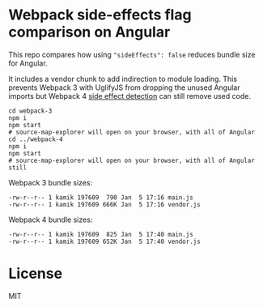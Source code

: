 # Webpack side-effects flag comparison on Angular

This repo compares how using `"sideEffects": false` reduces bundle size for Angular.

It includes a vendor chunk to add indirection to module loading. 
This prevents Webpack 3 with UglifyJS from dropping the unused Angular imports but Webpack 4 
[side effect detection](https://github.com/webpack/webpack/tree/next/examples/side-effects)
can still remove used code.

```
cd webpack-3
npm i
npm start 
# source-map-explorer will open on your browser, with all of Angular
cd ../webpack-4
npm i
npm start
# source-map-explorer will open on your browser, with all of Angular still
```

Webpack 3 bundle sizes:
```
-rw-r--r-- 1 kamik 197609  790 Jan  5 17:16 main.js
-rw-r--r-- 1 kamik 197609 666K Jan  5 17:16 vendor.js
```

Webpack 4 bundle sizes:
```
-rw-r--r-- 1 kamik 197609  825 Jan  5 17:40 main.js
-rw-r--r-- 1 kamik 197609 652K Jan  5 17:40 vendor.js
```

# License
MIT